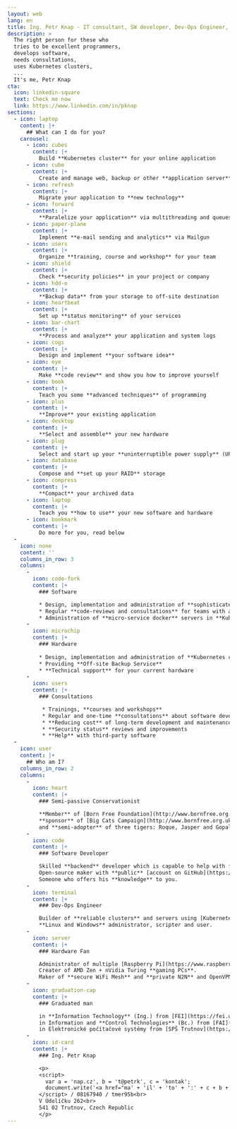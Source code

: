 ```yaml
---
layout: web
lang: en
title: Ing. Petr Knap - IT consultant, SW developer, Dev-Ops Engineer, HW fan
description: >
  The right person for these who
  tries to be excellent programmers,
  develops software,
  needs consultations,
  uses Kubernetes clusters,
  ...
  It's me, Petr Knap
cta:
  icon: linkedin-square
  text: Check me now
  link: https://www.linkedin.com/in/pknap
sections:
  - icon: laptop
    content: |+
      ## What can I do for you?
    carousel:
      - icon: cubes
        content: |+
          Build **Kubernetes cluster** for your online application
      - icon: cube
        content: |+
          Create and manage web, backup or other **application server**
      - icon: refresh
        content: |+
          Migrate your application to **new technology**
      - icon: forward
        content: |+
          **Paralelize your application** via multithreading and queues
      - icon: paper-plane
        content: |+
          Implement **e-mail sending and analytics** via Mailgun
      - icon: users
        content: |+
          Organize **training, course and workshop** for your team
      - icon: shield
        content: |+
          Check **security policies** in your project or company
      - icon: hdd-o
        content: |+
          **Backup data** from your storage to off-site destination
      - icon: heartbeat
        content: |+
          Set up **status monitoring** of your services
      - icon: bar-chart
        content: |+
          **Process and analyze** your application and system logs
      - icon: cogs
        content: |+
          Design and implement **your software idea**
      - icon: eye
        content: |+
          Make **code review** and show you how to improve yourself
      - icon: book
        content: |+
          Teach you some **advanced techniques** of programming
      - icon: plus
        content: |+
          **Improve** your existing application
      - icon: desktop
        content: |+
          **Select and assemble** your new hardware
      - icon: plug
        content: |+
          Select and start up your **uninterruptible power supply** (UPS)
      - icon: database
        content: |+
          Compose and **set up your RAID** storage
      - icon: compress
        content: |+
          **Compact** your archived data
      - icon: laptop
        content: |+
          Teach you **how to use** your new software and hardware
      - icon: bookmark
        content: |+
          Do more for you, read below
  -
    icon: none
    content: ''
    columns_in_row: 3
    columns:
      -
        icon: code-fork
        content: |+
          ### Software

          * Design, implementation and administration of **sophisticated software** systems
          * Regular **code-reviews and consultations** for teams with a lack of senior members
          * Administration of **micro-service docker** servers in **Kubernetes clusters**
      -
        icon: microchip
        content: |+
          ### Hardware
          
          * Design, implementation and administration of **Kubernetes clusters** and x86/ARM **servers**/computers
          * Providing **Off-site Backup Service**
          * **Technical support** for your current hardware
      -
        icon: users
        content: |+
          ### Consultations

           * Trainings, **courses and workshops**
           * Regular and one-time **consultations** about software development and hardware choosing
           * **Reducing cost** of long-term development and maintenance of software and hardware
           * **Security status** reviews and improvements
           * **Help** with third-party software
  -
    icon: user
    content: |+
      ## Who am I?
    columns_in_row: 2
    columns:
      -
        icon: heart
        content: |+
          ### Semi-passive Conservationist

          **Member** of [Born Free Foundation](http://www.bornfree.org.uk/),
          **sponsor** of [Big Cats Campaign](http://www.bornfree.org.uk/campaigns/big-cats/)
          and **semi-adopter** of three tigers: Roque, Jasper and Gopal.
      -
        icon: code
        content: |+
          ### Software Developer

          Skilled **backend** developer which is capable to help with frontend.
          Open-source maker with **public** [account on GitHub](https://github.com/petrknap).
          Someone who offers his **knowledge** to you.
      -
        icon: terminal
        content: |+
          ### Dev-Ops Engineer

          Builder of **reliable clusters** and servers using [Kubernetes](https://kubernetes.io/), [Docker](https://www.docker.com/) and [Ansible](https://www.ansible.com/).
          **Linux and Windows** administrator, scripter and user.
      -
        icon: server
        content: |+
          ### Hardware Fan

          Administrator of multiple [Raspberry Pi](https://www.raspberrypi.org/) and virtual **servers**.
          Creater of AMD Zen + nVidia Turing **gaming PCs**.
          Maker of **secure WiFi Mesh** and **private N2N** and OpenVPN networks.
      -
        icon: graduation-cap
        content: |+
          ### Graduated man

          in **Information Technology** (Ing.) from [FEI](https://fei.upce.cz/) [UPce](https://www.upce.cz/)<br>
          in Information and **Control Technologies** (Bc.) from [FAI](https://fai.utb.cz/) [UTB](https://www.utb.cz/)<br>
          in Elektronické počítačové systémy from [SPŠ Trutnov](https://www.spstrutnov.cz/)<br>
      -
        icon: id-card
        content: |+
          ### Ing. Petr Knap

          <p>
          <script>
            var a = 'nap.cz', b = 't@petrk', c = 'kontak';
            document.write('<a href="ma' + 'il' + 'to' + ':' + c + b + a + '">' + c + b + a + '</a>');
          </script> / 08167940 / tmer95b<br>
          V Údolíčku 262<br>
          541 02 Trutnov, Czech Republic
          </p>
---
```

